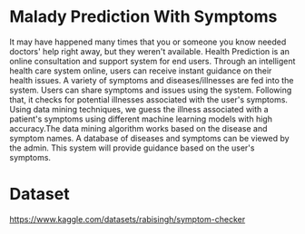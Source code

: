 # Malady Prediction With Symptoms

It may have happened many times that you or someone you know needed doctors' help right away, but they weren't available. Health Prediction is an online consultation and support system for end users. Through an intelligent health care system online, users can receive instant guidance on their health issues. A variety of symptoms and diseases/illnesses are fed into the system. Users can share symptoms and issues using the system. Following that, it checks for potential illnesses associated with the user's symptoms. Using data mining techniques, we guess the illness associated with a patient's symptoms using different machine learning models with high accuracy.The data mining algorithm works based on the disease and symptom names. A database of diseases and symptoms can be viewed by the admin. This system will provide guidance based on the user's symptoms.

# Dataset
https://www.kaggle.com/datasets/rabisingh/symptom-checker
